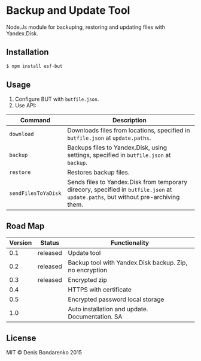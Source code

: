 # Backup and Update Tool
Node.Js module for backuping, restoring and updating files with Yandex.Disk.

## Installation
```sh
$ npm install esf-but
```

## Usage
1. Configure BUT with ```butfile.json```.
2. Use API:

| Command 				| Description |
|--- 							|--- 					|
| ```download``` 	| Downloads files from locations, specified in ```butfile.json``` at ```update.paths```. |
| ```backup``` 		| Backups files to Yandex.Disk, using settings, specified in ```butfile.json``` at ```backup```. |
| ```restore``` 	| Restores backup files. |
| ```sendFilesToYaDisk``` | Sends files to Yandex.Disk from temporary direcory, specified in ```butfile.json``` at ```update.paths```, but without pre-archiving them. |

## Road Map
|Version  |Status|Functionality |
|---      |---  |---           |
|0.1      |released  |Update tool   |
|0.2      |released  |Backup tool with Yandex.Disk backup. Zip, no encryption|
|0.3      |released  |Encrypted zip |
|0.4      |     |HTTPS with certificate|
|0.5      |     |Encrypted password local storage |
|1.0      |     |Auto installation and update. Documentation. SA |

## License
MIT © Denis Bondarenko 2015
